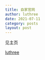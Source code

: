 ```yaml
---
title: 自家官网
author: luthree
date: 2021-07-11
category: posts
layout: post
---
```


见主页

[luthree](http://www.luthree.tk)
